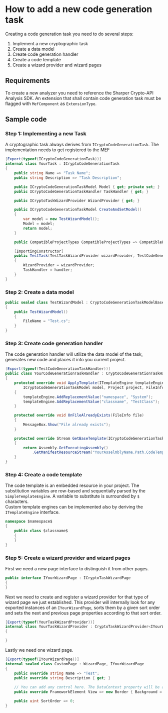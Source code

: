 # How to add a new code generation task

Creating a code generation task you need to do several steps:

1. Implement a new cryptographic task
2. Create a data model
3. Create code generation handler
4. Create a code template
5. Create a wizard provider and wizard pages

## Requirements 

To create a new analyzer you need to reference the Sharper Crypto-API Analysis SDK. An extension that 
shall contain code generation task must be flagged with `MefComponent` as `ExtensionType`.

## Sample code

### Step 1: Implementing a new Task

A cryptographic task always derives from `ICryptoCodeGenerationTask`. The implementation needs
to get registered to the MEF

```C#
[Export(typeof(ICryptoCodeGenerationTask))]
internal class YourTask : ICryptoCodeGenerationTask
{
	public string Name => "Task Name";
	public string Description => "Task Description";

	public ICryptoCodeGenerationTaskModel Model { get; private set; }
	public ICryptoCodeGenerationTaskHandler TaskHandler { get; }

	public ICryptoTaskWizardProvider WizardProvider { get; }

	public ICryptoCodeGenerationTaskModel CreateAndSetModel()
	{
		var model = new TestWizardModel();
		Model = model;
		return model;
	}

	public CompatibleProjectTypes CompatibleProjectTypes => CompatibleProjectTypes.Framework;

	[ImportingConstructor]
	public TestTask(TestTaskWizardProvider wizardProvider, TestCodeGenerationTaskHandler handler)
	{
		WizardProvider = wizardProvider;
		TaskHandler = handler;
	}
}
```

### Step 2: Create a data model

```C#
public sealed class TestWizardModel : CryptoCodeGenerationTaskModelBase
{
	public TestWizardModel()
	{
		FileName = "Test.cs";
	}
}
```

### Step 3: Create code generation handler

The code generation handler will utilize the data model of the task, generates new code and places 
it into you current project.


```C#
[Export(typeof(TestCodeGenerationTaskHandler))]
public class YourCodeGenerationTaskHandler : CryptoCodeGenerationTaskHandler
{
	protected override void ApplyTemplate(ITemplateEngine templateEngine, 
		ICryptoCodeGenerationTaskModel model, Project project, FileInfo file)
	{
		templateEngine.AddReplacementValue("namespace", "System");
		templateEngine.AddReplacementValue("classname", "TestClass");
	}

	protected override void OnFileAlreadyExists(FileInfo file)
	{
		MessageBox.Show("File already exists");
	}

	protected override Stream GetBaseTemplate(ICryptoCodeGenerationTaskModel model)
	{
		return Assembly.GetExecutingAssembly()
			.GetManifestResourceStream("YourAsselmblyName.Path.CodeTemplate.txt");
	}
}
```

### Step 4: Create a code template

The code template is an embedded resource in your project. The substitution variables are row-based and sequentially 
parsed by the `SimpleTemplateEngine`. A variable to substitute is surrounded by `$` characters.   
Custom template engines can be implemented also by deriving the `ITemplateEngine` interface.

```C#
namespace $namespace$
{
    public class $classname$
    {
    }
}
```

### Step 5: Create a wizard provider and wizard pages

First we need a new page interface to distinguish it from other pages.
```C#
public interface IYourWizardPage : ICryptoTaskWizardPage
{
}
```

Next we need to create and register a wizard provider for that type of wizard page we just established.
This provider will internally look for any exported instances of an `IYourWizardPage`, sorts them by a given sort order and
sets the next and previous page properties according to that sort order.

```C#
[Export(typeof(YourTaskWizardProvider))]
internal class YourTaskWizardProvider : CryptoTaskWizardProvider<IYourWizardPage>
{

}
```

Lastly we need one wizard page.

```C#
[Export(typeof(IYourWizardPage))]
internal sealed class CustomPage : WizardPage, IYourWizardPage
{
	public override string Name => "Test";
	public override string Description { get; }
	
	// You can add any control here. The DataContext property will be assigned automatically to this view model.
	public override FrameworkElement View => new Border { Background = Brushes.Green };

	public uint SortOrder => 0;
}
```


